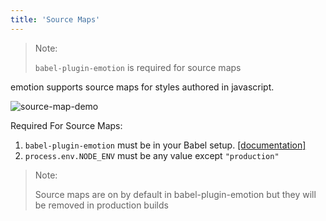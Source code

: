 ```yaml
---
title: 'Source Maps'
---
```


> Note:
>
> `babel-plugin-emotion` is required for source maps

emotion supports source maps for styles authored in javascript.

![source-map-demo](https://user-images.githubusercontent.com/662750/30778580-78fbeae4-a096-11e7-82e1-120b6984e875.gif)

Required For Source Maps:

1. `babel-plugin-emotion` must be in your Babel setup. [[documentation]](./install.md)
2. `process.env.NODE_ENV` must be any value except `"production"`

> Note:
>
> Source maps are on by default in babel-plugin-emotion but they will be removed in production builds
